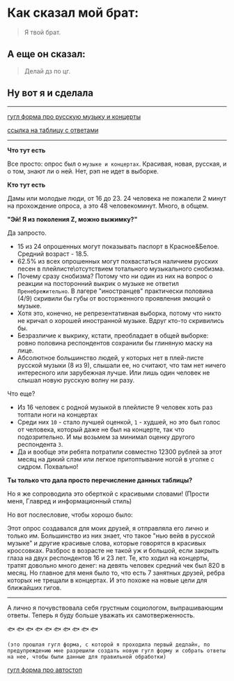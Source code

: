 

# Как сказал мой брат:

> Я твой брат.

## А еще он сказал:
> Делай дз по цг.

## Ну вот я и сделала

---

[гугл форма про русскую музыку и концерты](https://docs.google.com/forms/d/1xGPc17TFsDaRYLZwoj6R8KOTrC4qCmhypPUk23v-cMg/edit)


[ссылка на таблицу с ответами](https://docs.google.com/spreadsheets/d/122lwid1DuOKu816sPqyLPqL5cWJytKvoOdIpnXScjik/edit#gid=1132889904)

---

__Что тут есть__

Все просто: опрос был о `музыке и концертах`. Красивая, новая, русская, и о том, знают ли о ней. Нет, рэп не идет в выборке.

__Кто тут есть__

Дамы или молодые люди, от 16 до 23. 24 человека не пожалели 2 минут на прохождение опроса, а это 48 человекоминут. Много, в общем.

__"Эй! Я из поколения Z, можно выжимку?"__

Да запросто.

* 15 из 24 опрошенных могут показывать паспорт в Красное&Белое. Средний возраст - 18.5.
* 62.5% из всех опрошенных могут похвастаться наличием русских песен в плейлисте\отсутствием тотального музыкального снобизма.
* Почему сразу снобизма? Потому что ни один из них на вопрос о реакции на посторонний выкрик о музыке не ответил `Пренебрежительно`. В лагере "иностранцев" практически половина (4/9) скривили бы губы от восторженного проявления эмоций о музыке. 
* Хотя это, конечно, не репрезентативная выборка, потому что никто не кричал о хорошей иностранной музыке. Вдруг кто-то скривились бы.
* Безразличие к выкрику, кстати, преобладает в общей выборке: ровно половина респондентов сохранили бы глиняную маску на лице.
* Абсолютное большинство людей, у которых нет в плей-листе русской музыки (8 из 9), слышали ее, но считают, что там нет ничего интересного или зарубежная лучше. Или лишь один человек не слышал новую русскую волну ни разу.

Что еще?

* Из 16 человек с родной музыкой в плейлисте 9 человек хоть раз топтали ноги на концертах
* Среди них `10` - стало лучшей оценкой, `1` - худшей, но это был голос от человека, который даже не был на концерте, так что подозрительно. И мы возьмем за минимал оценку другого респондента `3`.
* Да и вообще эти ребята потратили совместно 12300 рублей за этот месяц на дикий слэм или легкое притоптывание ногой в уголке с сидром. Похвально!

__Ты только что дала просто перечисление данных таблицы?__

Но я же сопроводила это оберткой с красивыми словами! (Прости меня, Главред и информационный стиль)

Но вот послесловие, чтобы хорошо было:

Этот опрос создавался для моих друзей, я отправляла его лично и только им. Большинство из них знает, что такое "нью вейв в русской музыке" и другие красивые слова, которые говорятся в красивых кроссовках. Разброс в возрасте не такой уж и большой, если закрыть глаза на двух респондентов 16 и 23 лет. Те, кто ходил на концерты, тратят довольно много денег: на девять человек средний чек был 820 в месяц. Но главное для меня было то, что есть 7 занятных друзей, ребра которых не трещали в концертах. И это похоже на новые цели для ближайших гигов.

---

А лично я почувствовала себя грустным социологом, выпрашивающим ответы. Теперь я буду больше уважать их самотверженность.

:fish: :fish: :fish: :fish: :fish: :fish: :fish: :fish: :fish: :fish:


```
(это прошлая гугл форма, с которой я проходила первый дедлайн, по предупреждению мне разрешили создать новую гугл форму и собрать ответы на нее, чтобы были данные для правильной обработки)
```
[гугл форма про автостоп](https://docs.google.com/forms/d/1-D3aqcCpsN3gBbn10cULoaJpRRAw7qJXmz_ZdTy1JOk/edit?usp=sharing)
